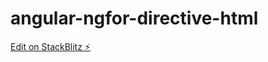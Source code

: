 # angular-ngfor-directive-html

[Edit on StackBlitz ⚡️](https://stackblitz.com/edit/angular-ngfor-directive-html)